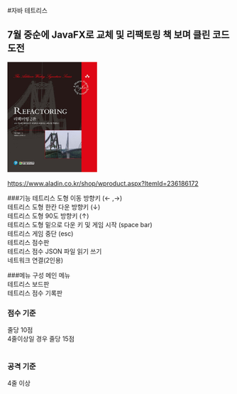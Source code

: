 #자바 테트리스  

## 7월 중순에 JavaFX로 교체 및 리팩토링 책 보며 클린 코드 도전
<img src = "https://github.com/mungyeong/java_tetris/blob/master/images/Refactoring.jpg?raw=true" width="40%" />


https://www.aladin.co.kr/shop/wproduct.aspx?ItemId=236186172

###기능
테트리스 도형 이동 방향키 (← ,→)<br>
테트리스 도형 한칸 다운 방향키 (↓)<br>
테트리스 도형 90도  방향키 (↑)<br>
테트리스 도형 밑으로 다운 키 및 게임 시작 (space bar)<br>
테트리스 게임 중단 (esc)<br>
테트리스 점수판<br>
테트리스 점수 JSON 파일 읽기 쓰기<br>
네트워크 연결(2인용)<br>

###메뉴 구성
메인 메뉴<br>
테트리스 보드판<br>
테트리스 점수 기록판<br>

### 점수 기준
줄당 10점<br>
4줄이상일 경우 줄당 15점<br>
<br>

### 공격 기준
4줄 이상
